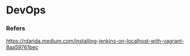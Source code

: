 
# DevOps


### Refers

https://rdarida.medium.com/installing-jenkins-on-localhost-with-vagrant-8aa59761bec